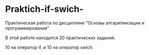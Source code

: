 # Praktich-if-swich-
Практическая работа по дисциплине "Основы алгаритмизации и программирования"

В этой работе находится 20 практических заданий.

10 на оператор if, и 10 на оператор swich.
